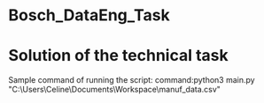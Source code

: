 # Bosch_DataEng_Task
# Solution of the technical task
Sample command of running the script:
command:python3 main.py "C:\Users\Celine\Documents\Workspace\manuf_data.csv"
